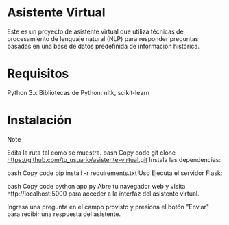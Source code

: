 # Asistente Virtual
Este es un proyecto de asistente virtual que utiliza técnicas de procesamiento de lenguaje natural (NLP) para responder preguntas basadas en una base de datos predefinida de información histórica.

# Requisitos
Python 3.x
Bibliotecas de Python: nltk, scikit-learn
# Instalación
> [!NOTE]
> Edita la ruta tal como se muestra.
bash
Copy code
git clone https://github.com/tu_usuario/asistente-virtual.git
Instala las dependencias:

bash
Copy code
pip install -r requirements.txt
Uso
Ejecuta el servidor Flask:

bash
Copy code
python app.py
Abre tu navegador web y visita http://localhost:5000 para acceder a la interfaz del asistente virtual.

Ingresa una pregunta en el campo provisto y presiona el botón "Enviar" para recibir una respuesta del asistente.
